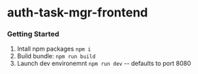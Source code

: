 # auth-task-mgr-frontend

### Getting Started

1) Intall npm packages `npm i`
2) Build bundle: `npm run build`
3) Launch dev environemnt `npm run dev` -- defaults to port 8080
